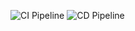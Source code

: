 ![CI Pipeline](https://github.com/kauppikasper/AzureVsCode/actions/workflows/ci.yml/badge.svg)
![CD Pipeline](https://github.com/kauppikasper/AzureVsCode/actions/workflows/cd.yml/badge.svg)

